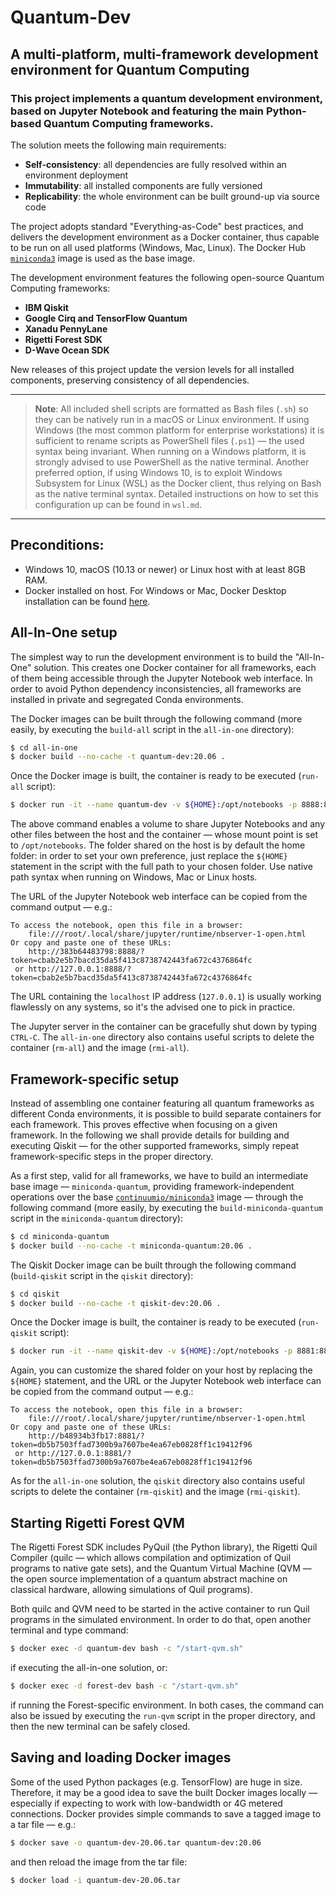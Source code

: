 # Quantum-Dev

## A multi-platform, multi-framework development environment for Quantum Computing

### This project implements a quantum development environment, based on Jupyter Notebook and featuring the main Python-based Quantum Computing frameworks.

The solution meets the following main requirements:
* **Self-consistency**: all dependencies are fully resolved within an environment deployment
* **Immutability**: all installed components are fully versioned
* **Replicability**: the whole environment can be built ground-up via source code

The project adopts standard "Everything-as-Code" best practices, and delivers the development environment as a Docker container, thus capable to be run on all used platforms (Windows, Mac, Linux). The Docker Hub [``miniconda3``](https://hub.docker.com/r/continuumio/miniconda3/) image is used as the base image.

The development environment features the following open-source Quantum Computing frameworks:

* **IBM Qiskit**
* **Google Cirq and TensorFlow Quantum**
* **Xanadu PennyLane**
* **Rigetti Forest SDK**
* **D-Wave Ocean SDK**

New releases of this project update the version levels for all installed components, preserving consistency of all dependencies.

---
> **Note**: All included shell scripts are formatted as Bash files (``.sh``) so they can be natively run in a macOS or Linux environment. If using Windows (the most common platform for enterprise workstations) it is sufficient to rename scripts as PowerShell files (``.ps1``) &mdash; the used syntax being invariant. When running on a Windows platform, it is strongly advised to use PowerShell as the native terminal. Another preferred option, if using Windows 10, is to exploit Windows Subsystem for Linux (WSL) as the Docker client, thus relying on Bash as the native terminal syntax. Detailed instructions on how to set this configuration up can be found in ``wsl.md``.
---

## Preconditions:

* Windows 10, macOS (10.13 or newer) or Linux host with at least 8GB RAM.
* Docker installed on host. For Windows or Mac, Docker Desktop installation can be found [here](https://www.docker.com/products/docker-desktop).

## All-In-One setup

The simplest way to run the development environment is to build the "All-In-One" solution. This creates one Docker container for all frameworks, each of them being accessible through the Jupyter Notebook web interface. In order to avoid Python dependency inconsistencies, all frameworks are installed in private and segregated Conda environments.

The Docker images can be built through the following command (more easily, by executing the ``build-all`` script in the ``all-in-one`` directory):

```sh
$ cd all-in-one
$ docker build --no-cache -t quantum-dev:20.06 .
```

Once the Docker image is built, the container is ready to be executed (``run-all`` script):

```sh
$ docker run -it --name quantum-dev -v ${HOME}:/opt/notebooks -p 8888:8888 quantum-dev:20.06 /bin/bash -c "/opt/conda/bin/jupyter notebook --notebook-dir=/opt/notebooks --ip='0.0.0.0' --port=8888 --no-browser --allow-root"
```

The above command enables a volume to share Jupyter Notebooks and any other files between the host and the container &mdash; whose mount point is set to ``/opt/notebooks``. The folder shared on the host is by default the home folder: in order to set your own preference, just replace the ``${HOME}`` statement in the script with the full path to your chosen folder. Use native path syntax when running on Windows, Mac or Linux hosts.

The URL of the Jupyter Notebook web interface can be copied from the command output &mdash; e.g.:

    To access the notebook, open this file in a browser:
        file:///root/.local/share/jupyter/runtime/nbserver-1-open.html
    Or copy and paste one of these URLs:
        http://383b64483798:8888/?token=cbab2e5b7bacd35da5f413c8738742443fa672c4376864fc
     or http://127.0.0.1:8888/?token=cbab2e5b7bacd35da5f413c8738742443fa672c4376864fc

The URL containing the ``localhost`` IP address (``127.0.0.1``) is usually working flawlessly on any systems, so it's the advised one to pick in practice.

The Jupyter server in the container can be gracefully shut down by typing ``CTRL-C``. The ``all-in-one`` directory also contains useful scripts to delete the container (``rm-all``) and the image (``rmi-all``).

## Framework-specific setup

Instead of assembling one container featuring all quantum frameworks as different Conda environments, it is possible to build separate containers for each framework. This proves effective when focusing on a given framework. In the following we shall provide details for building and executing Qiskit &mdash; for the other supported frameworks, simply repeat framework-specific steps in the proper directory.

As a first step, valid for all frameworks, we have to build an intermediate base image &mdash; ``miniconda-quantum``, providing framework-independent operations over the base [``continuumio/miniconda3``](https://hub.docker.com/r/continuumio/miniconda3/) image &mdash; through the following command (more easily, by executing the ``build-miniconda-quantum`` script in the ``miniconda-quantum`` directory):

```sh
$ cd miniconda-quantum
$ docker build --no-cache -t miniconda-quantum:20.06 .
```

The Qiskit Docker image can be built through the following command (``build-qiskit`` script in the ``qiskit`` directory):

```sh
$ cd qiskit
$ docker build --no-cache -t qiskit-dev:20.06 .
```

Once the Docker image is built, the container is ready to be executed (``run-qiskit`` script):

```sh
$ docker run -it --name qiskit-dev -v ${HOME}:/opt/notebooks -p 8881:8881 qiskit-dev:20.06 /bin/bash -c "/opt/conda/envs/qiskit/bin/jupyter notebook --notebook-dir=/opt/notebooks --ip='0.0.0.0' --port=8881 --no-browser --allow-root"
```

Again, you can customize the shared folder on your host by replacing the ``${HOME}`` statement, and the URL or the Jupyter Notebook web interface can be copied from the command output &mdash; e.g.:

    To access the notebook, open this file in a browser:
        file:///root/.local/share/jupyter/runtime/nbserver-1-open.html
    Or copy and paste one of these URLs:
        http://b48934b3fb17:8881/?token=db5b7503ffad7300b9a7607be4ea67eb0828ff1c19412f96
     or http://127.0.0.1:8881/?token=db5b7503ffad7300b9a7607be4ea67eb0828ff1c19412f96

As for the ``all-in-one`` solution, the ``qiskit`` directory also contains useful scripts to delete the container (``rm-qiskit``) and the image (``rmi-qiskit``).

## Starting Rigetti Forest QVM

The Rigetti Forest SDK includes PyQuil (the Python library), the Rigetti Quil Compiler (quilc &mdash; which allows compilation and optimization of Quil programs to native gate sets), and the Quantum Virtual Machine (QVM &mdash; the open source implementation of a quantum abstract machine on classical hardware, allowing simulations of Quil programs).

Both quilc and QVM need to be started in the active container to run Quil programs in the simulated environment. In order to do that, open another terminal and type command:

```sh
$ docker exec -d quantum-dev bash -c "/start-qvm.sh"
```

if executing the all-in-one solution, or:

```sh
$ docker exec -d forest-dev bash -c "/start-qvm.sh"
```

if running the Forest-specific environment. In both cases, the command can also be issued by executing the ``run-qvm`` script in the proper directory, and then the new terminal can be safely closed.

## Saving and loading Docker images

Some of the used Python packages (e.g. TensorFlow) are huge in size. Therefore, it may be a good idea to save the built Docker images locally &mdash; especially if expecting to work with low-bandwidth or 4G metered connections. Docker provides simple commands to save a tagged image to a tar file &mdash; e.g.:

```sh
$ docker save -o quantum-dev-20.06.tar quantum-dev:20.06
```

and then reload the image from the tar file:

```sh
$ docker load -i quantum-dev-20.06.tar
```